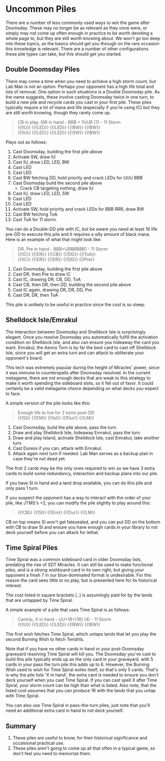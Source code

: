 # Uncommon Piles

There are a number of less commonly used ways to win the game after Doomsday. These
may no longer be as relevant as they once were, or simply may not come up often enough
in practice to be worth devoting a whole page to, but they are still worth knowing about.
We won't go too deep into these topics, as the basics should get you through on the rare
occasion this knowledge is relevant. There are a number of other configurations these pile 
types can take, but this should get you started. 

## Double Doomsday Piles

There may come a time when you need to achieve a high storm count, but Lab Man is not an
option. Perhaps your opponent has a high life total and lots of removal. One option in such
situations is a Double Doomsday pile. As the name suggests, these involve casting Doomsday
twice in one turn, to build a new pile and recycle cards you cast in your first pile. These 
piles typically require a lot of mana and life (especially if you're using IC) but they are
still worth knowing, though they rarely come up.

> CB in play, SW in hand - BBB + 1UUR (7) - 11 Storm  
> {{!IU}} {{!LED}} {{!LED}} {{!BW}} {{!BW}}         
> {{!IU}} {{!LED}} {{!LED}} {{!SW}} {{!BW}}  

Plays out as follows:

1. Cast Doomsday, building the first pile above
2. Activate SW, draw IU
4. Cast IU, draw LED, LED, BW
5. Cast LED
6. Cast LED
7. Cast BW fetching DD, hold priority and crack LEDs for UUU BBB
7. Cast Doomsday build the second pile above
   - Crack CB targeting nothing, draw IU
8. Cast IU, draw LED, LED, SW
9. Cast LED
10. Cast LED
11. Activate SW, hold priority and crack LEDs for BBB RRR, draw BW
12. Cast BW fetching ToA
13. Cast ToA for 11 storm.

You can do a Double-DD pile with IC, but be aware you need at least 16 life pre-DD to execute
this pile and it requires a silly amount of black mana. Here is an example of what that might look like:

> DR, Pre in hand - BBB+UBBBBBB1 - 11 Storm  
> {{!IC}} {{!DR}} {{!CB}} {{!DD}} {{!ToA}}  
> {{!IC}} {{!DR}} {{!DR}} {{!DD}} {{!Pre}}  

1. Cast Doomsday, building the first pile above
2. Cast DR, then Pre to draw IC
3. Cast IC, drawing DR, CB, DD, ToA
4. Cast CB, then DR, then DD, building the second pile above
5. Cast IC again, drawing DR, DR, DD, Pre
6. Cast DR, DR, then ToA

This pile is unlikely to be useful in practice since the cost is so steep.

## Shelldock Isle/Emrakul

The interaction between Doomsday and Shelldock Isle is surprisingly elegant.
Once you resolve Doomsday you automatically fulfill the activation 
condition on Shelldock Isle, and also can ensure you hideaway the card you want.
Emrakul, the Aeons Torn is by far the best card to cast off Shelldock Isle, since
you will get an extra turn and can attack to obliterate your opponent's board.

This tech was extremely popular during the height of Miracles' power, since it was immune
to counterspells after Doomsday resolved. In the current metagame, there are not enough decks
that are weak to this strategy to make it worth spending the sideboard slots, so it fell out of favor.
It could certainly be a valid metagame choice depending on what decks you expect to face.

A simple version of the pile looks like this:

> Enough life to live for 2 turns post-DD  
> {{!SI}} {{!EM}} {{!Isl}} {{!Dur}} {{!LM}}  

1. Cast Doomsday, build the pile above, pass the turn.
2. Draw and play Shelldock Isle, hideaway Emrakul, pass the turn
3. Draw and play Island, activate Shelldock Isle, cast Emrakul, take another turn.
4. Cast Duress if you can, attack with Emrakul.
5. Attack again next turn if needed. Lab Man serves as a backup plan in case they're 
not dead yet.

The first 2 cards may be the only ones required to win so we have 3 extra cards to build
some redundancy, interaction and backup plans into our pile.

If you have SI in hand and a land drop available, you can do this pile and only pass 1 turn.

If you suspect the opponent has a way to interact with the order of your pile, like JTMS's +2,
you can modify the pile slightly to play around this:

> {{!CB}} {{!SI}} {{!Em}} {{!Dur}} {{!LM}}

CB on top means SI won't get fatesealed, and you can put DD on the bottom with CB to draw SI and ensure you have enough cards in your library to not deck yourself before you can attack for lethal.

## Time Spiral Piles

Time Spiral was a common sideboard card in older Doomsday lists, predating the rise of SDT Miracles.
It can still be used to make functional piles, and is a strong wishboard card in its own right, 
but giving your opponent a fresh 7 in our blue-dominated format is undesirable. For this reason the card sees little to no play, but is presented here for its historical interest.

The cost listed in square brackets [..] is assumingly paid for by the lands that
are untapped by Time Spiral.

A simple example of a pile that uses Time Spiral is as follows:

> Cantrip, X in hand - UU+1R+[1R] (4) - 11 Storm  
> {{!IU}} {{!LED}} {{!LED}} {{!BW}} {{!BW}}       

The first wish fetches Time Spiral, which untaps lands that let you play the second Burning Wish
to fetch Tendrils.

Note that if you have no other cards in hand or your post-Doomsday graveyard
resolving Time Spiral will kill you. The Doomsday you've cast to build this pile
typically ends up as the only card in your graveyard, with 5 cards in your pass
the turn pile this adds up to 6. However, the Burning Wish used to wish for Time
Spiral exiles itself, so that's only 5 cards. That's is why the pile lists 'X in hand', the
extra card is needed to ensure you don't deck yourself when you cast Time Spiral. 
If you can cast spell X after Time Spiral, your storm count can be high than what is listed.
Also note, that the listed cost assumes that you can produce 1R with the lands that you untap 
with Time Spiral.

You can also use Time Spiral in pass-the-turn piles, just note that you'll need an additional
extra card in hand to not deck yourself.

## Summary
1. These piles are useful to know, for their historical significance and occaisional practical use.
2. These piles aren't going to come up all that often in a typical game, so don't feel you need to
memorize them.